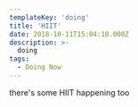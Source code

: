 ```yaml
---
templateKey: 'doing'
title: 'HIIT'
date: 2018-10-11T15:04:10.000Z
description: >-
  doing
tags:
  - Doing Now
---
```


there's some HIIT happening too
